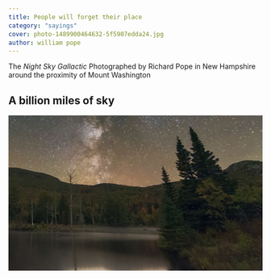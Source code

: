 ```yaml
---
title: People will forget their place
category: "sayings"
cover: photo-1489900464632-5f5907edda24.jpg
author: william pope
---
```


The *Night Sky Gallactic* Photographed by Richard Pope in New Hampshire around the proximity of Mount Washington

## A billion miles of sky

![unsplash.com](./photo-1489900464632-5f5907edda24.jpg)

